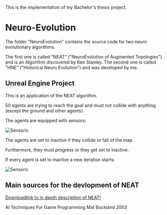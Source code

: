 This is the implementation of my Bachelor's thesis project. 

# Neuro-Evolution

The folder "NeuroEvolution" contains the source code for two neuro evolutionary algorithms.

The first one is called "NEAT" ("NeuroEvolution of Augmented Topologies") and is an Algorithm discovered by Ken Stanley.
The second one is called "HNE" ("Historical Neuro Evolution") and was developed by me. 

## Unreal Engine Project

This is an application of the NEAT algorithm.

50 agents are trying to reach the goal and must not collide with anything (except the ground and other agents)

The agents are equipped with sensors:

![Sensoric](/readme_files/Sensoric.gif)

The agents are set to inactive if they collide or fall of the map.

Furthermore, they must progress or they get set to inactive.

If every agent is set to inactive a new iteration starts:

![Sensoric](/readme_files/Iteration.gif)

## Main sources for the devlopment of NEAT

[Downloadlink to in depth description of NEAT!](https://repositories.lib.utexas.edu/bitstream/handle/2152/1266/stanleyk74304.pdf)

AI Techniques For Game Programming Mat Buckland 2002
